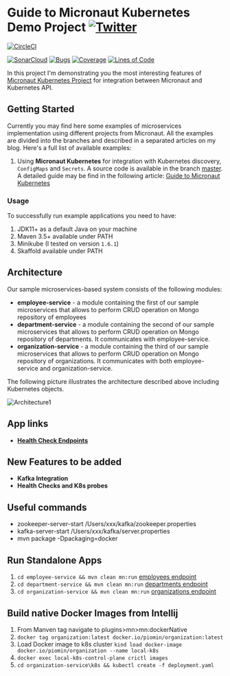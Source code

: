 # Guide to Micronaut Kubernetes Demo Project [![Twitter](https://img.shields.io/twitter/follow/piotr_minkowski.svg?style=social&logo=twitter&label=Follow%20Me)](https://twitter.com/piotr_minkowski)

[![CircleCI](https://circleci.com/gh/piomin/sample-micronaut-kubernetes.svg?style=svg)](https://circleci.com/gh/piomin/sample-micronaut-kubernetes)

[![SonarCloud](https://sonarcloud.io/images/project_badges/sonarcloud-black.svg)](https://sonarcloud.io/dashboard?id=piomin_sample-micronaut-kubernetes)
[![Bugs](https://sonarcloud.io/api/project_badges/measure?project=piomin_sample-micronaut-kubernetes&metric=bugs)](https://sonarcloud.io/dashboard?id=piomin_sample-micronaut-kubernetes)
[![Coverage](https://sonarcloud.io/api/project_badges/measure?project=piomin_sample-micronaut-kubernetes&metric=coverage)](https://sonarcloud.io/dashboard?id=piomin_sample-micronaut-kubernetes)
[![Lines of Code](https://sonarcloud.io/api/project_badges/measure?project=piomin_sample-micronaut-kubernetes&metric=ncloc)](https://sonarcloud.io/dashboard?id=piomin_sample-micronaut-kubernetes)

In this project I'm demonstrating you the most interesting features of [Micronaut Kubernetes Project](https://micronaut-projects.github.io/micronaut-kubernetes/snapshot/guide/) for integration between Micronaut and Kubernetes API.

## Getting Started 
Currently you may find here some examples of microservices implementation using different projects from Micronaut. All the examples are divided into the branches and described in a
 separated articles on my blog. Here's a full list of available examples:
1. Using **Micronaut Kubernetes** for integration with Kubernetes discovery, `ConfigMaps` and `Secrets`. A source code is available in
 the branch [master](https://github.com/piomin/sample-micronaut-kubernetes/tree/master). A detailed guide may be find in the following article: [Guide to Micronaut Kubernetes
 ](https://piotrminkowski.com/2020/01/07/guide-to-micronaut-kubernetes/)
 
### Usage
To successfully run example applications you need to have:
1. JDK11+ as a default Java on your machine
2. Maven 3.5+ available under PATH
3. Minikube (I tested on version `1.6.1`)
4. Skaffold available under PATH

## Architecture

Our sample microservices-based system consists of the following modules:
- **employee-service** - a module containing the first of our sample microservices that allows to perform CRUD operation on Mongo repository of employees
- **department-service** - a module containing the second of our sample microservices that allows to perform CRUD operation on Mongo repository of departments. It communicates with employee-service. 
- **organization-service** - a module containing the third of our sample microservices that allows to perform CRUD operation on Mongo repository of organizations. It communicates with both employee-service and organization-service.

The following picture illustrates the architecture described above including Kubernetes objects.

<img src="https://piotrminkowski.files.wordpress.com/2020/01/guide-to-micronaut-kubernetes-architecture.png" title="Architecture1">

## App links
- **[Health Check Endpoints](http://localhost:8090/health)**
## New Features to be added
- **Kafka Integration**
- **Health Checks and K8s probes**

## Useful commands
- zookeeper-server-start /Users/xxx/kafka/zookeeper.properties
- kafka-server-start /Users/xxx/kafka/server.properties
- mvn package -Dpackaging=docker

## Run Standalone Apps
1. `cd employee-service && mvn clean mn:run`  [employees endpoint](http://localhost:8092/employees)
2. `cd department-service && mvn clean mn:run` [departments endpoint](http://localhost:8091/departments)
3. `cd organization-service && mvn clean mn:run`  [organizations endpoint](http://localhost:8090/organizations)

## Build native Docker Images from Intellij
1. From Manven tag navigate to plugins>mn>mn:dockerNative
2. `docker tag organization:latest docker.io/piomin/organization:latest`
3. Load Docker image to k8s cluster `kind load docker-image docker.io/piomin/organization --name local-k8s`
4. `docker exec local-k8s-control-plane crictl images`
4. `cd organization-service\k8s && kubectl create -f deployment.yaml `